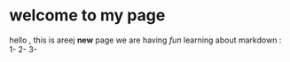 # welcome to my page  
hello , this is areej **new** page 
we are having *fun* learning about markdown : 
1- 
2-
3- 
    
    
    
    
    



